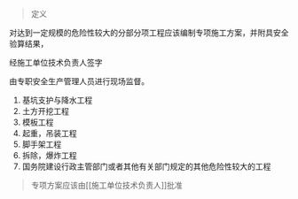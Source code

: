 >定义

对达到一定规模的危险性较大的分部分项工程应该编制专项施工方案，并附具安全验算结果，

经施工单位技术负责人签字

由专职安全生产管理人员进行现场监督。

1. 基坑支护与降水工程
2. 土方开挖工程
3. 模板工程
4. 起重，吊装工程
5. 脚手架工程
6. 拆除，爆炸工程
7. 国务院建设行政主管部门或者其他有关部门规定的其他危险性较大的工程

> 专项方案应该由[[施工单位技术负责人]]批准



